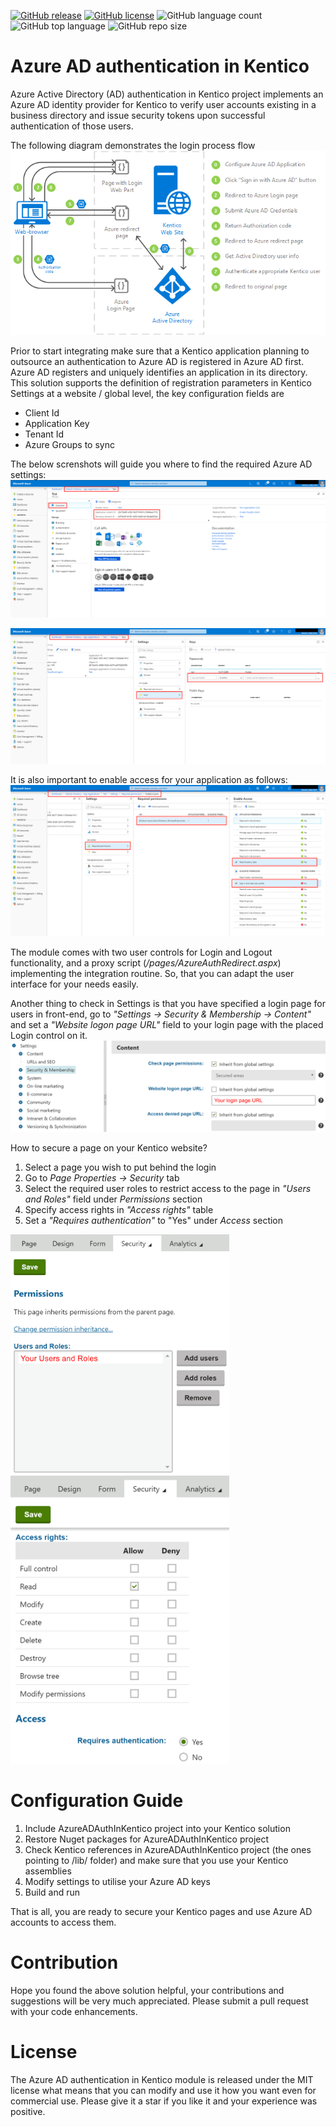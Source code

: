 
[![GitHub release](https://img.shields.io/github/release-date/kate-orlova/azure-ad-auth-in-kentico.svg?style=flat)](https://github.com/kate-orlova/azure-ad-auth-in-kentico/releases/tag/MVPRelease)
[![GitHub license](https://img.shields.io/github/license/kate-orlova/azure-ad-auth-in-kentico.svg)](https://github.com/kate-orlova/azure-ad-auth-in-kentico/blob/master/LICENSE)
![GitHub language count](https://img.shields.io/github/languages/count/kate-orlova/azure-ad-auth-in-kentico.svg?style=flat)
![GitHub top language](https://img.shields.io/github/languages/top/kate-orlova/azure-ad-auth-in-kentico.svg?style=flat)
![GitHub repo size](https://img.shields.io/github/repo-size/kate-orlova/azure-ad-auth-in-kentico.svg?style=flat)

# Azure AD authentication in Kentico
Azure Active Directory (AD) authentication in Kentico project implements an Azure AD identity provider for Kentico to verify user accounts existing in a business directory and issue security tokens upon successful authentication of those users.

The following diagram demonstrates the login process flow
![Sign in process flow](/assets/sign_in_flow.png)

Prior to start integrating make sure that a Kentico application planning to outsource an authentication to Azure AD is registered in Azure AD first. Azure AD registers and uniquely identifies an application in its directory. This solution supports the definition of registration parameters in Kentico Settings at a website / global level, the key configuration fields are
 * Client Id
 * Application Key
 * Tenant Id
 * Azure Groups to sync
 
The below screnshots will guide you where to find the required Azure AD settings:
![Azure application overview](/assets/azure_app.png)

![Azure application keys](/assets/azure_app_key.png)

It is also important to enable access for your application as follows:  
![Azure application permissions](/assets/azure_app_permissions.png)

The module comes with two user controls for Login and Logout functionality, and a proxy script (_/pages/AzureAuthRedirect.aspx_) implementing the integration routine. So, that you can adapt the user interface for your needs easily.

Another thing to check in Settings is that you have specified a login page for users in front-end, go to _"Settings -> Security & Membership -> Content"_ and set a _"Website logon page URL"_ field to your login page with the placed Login control on it.
![Login page URL](/assets/login_page.png)

How to secure a page on your Kentico website?
1. Select a page you wish to put behind the login
1. Go to _Page Properties -> Security_ tab
1. Select the required user roles to restrict access to the page in _"Users and Roles"_ field under _Permissions_ section
1. Specify access rights in _"Access rights"_ table
1. Set a _"Requires authentication"_ to "Yes" under _Access_ section

<img src="https://github.com/kate-orlova/azure-ad-auth-in-kentico/blob/master/assets/page_permissions.png" alt="Kentico page access permissions: Users and Roles" width="350">
<img src="https://github.com/kate-orlova/azure-ad-auth-in-kentico/blob/master/assets/page_access.png" alt="Kentico page access permissions" width="350">

# Configuration Guide
1. Include AzureADAuthInKentico project into your Kentico solution
1. Restore Nuget packages for AzureADAuthInKentico project
1. Check Kentico references in AzureADAuthInKentico project (the ones pointing to /lib/ folder) and make sure that you use your Kentico assemblies
1. Modify settings to utilise your Azure AD keys
1. Build and run

That is all, you are ready to secure your Kentico pages and use Azure AD accounts to access them.

# Contribution
Hope you found the above solution helpful, your contributions and suggestions will be very much appreciated. Please submit a pull request with your code enhancements.

# License
The Azure AD authentication in Kentico module is released under the MIT license what means that you can modify and use it how you want even for commercial use. Please give it a star if you like it and your experience was positive.
